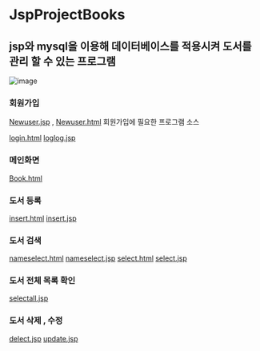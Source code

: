 # JspProjectBooks

## jsp와 mysql을 이용해 데이터베이스를 적용시켜 도서를 관리 할 수 있는 프로그램
![image](https://user-images.githubusercontent.com/75231868/103737346-61d88280-5035-11eb-8761-2c9a288d819d.png)

### 회원가입 
   [Newuser.jsp](https://github.com/highcowoo/JspProjectBooks/blob/main/newuser.jsp) , 
   [Newuser.html](https://github.com/highcowoo/JspProjectBooks/blob/main/newuser.html) 회원가입에 필요한 프로그램 소스
   
   [login.html](https://github.com/highcowoo/JspProjectBooks/blob/main/login.html)
   [loglog.jsp](https://github.com/highcowoo/JspProjectBooks/blob/main/loglog.jsp)
    
### 메인화면
   [Book.html](https://github.com/highcowoo/JspProjectBooks/blob/main/Book.html)

### 도서 등록
   [insert.html](https://github.com/highcowoo/JspProjectBooks/blob/main/bookinsert.html)
   [insert.jsp](https://github.com/highcowoo/JspProjectBooks/blob/main/bookinsert.jsp)

### 도서 검색
   [nameselect.html](https://github.com/highcowoo/JspProjectBooks/blob/main/booknameselect.html)
   [nameselect.jsp](https://github.com/highcowoo/JspProjectBooks/blob/main/booknameselect.jsp)
   [select.html](https://github.com/highcowoo/JspProjectBooks/blob/main/bookselect.html)
   [select.jsp](https://github.com/highcowoo/JspProjectBooks/blob/main/bookselect.jsp)

### 도서 전체 목록 확인
   [selectall.jsp](https://github.com/highcowoo/JspProjectBooks/blob/main/bookselectall.jsp)

### 도서 삭제 , 수정
   [delect.jsp](https://github.com/highcowoo/JspProjectBooks/blob/main/bookdelete.jsp)
   [update.jsp](https://github.com/highcowoo/JspProjectBooks/blob/main/bookupdate.jsp)
